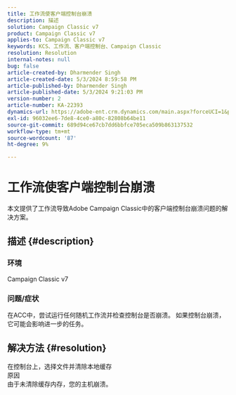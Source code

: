 ```yaml
---
title: 工作流使客户端控制台崩溃
description: 描述
solution: Campaign Classic v7
product: Campaign Classic v7
applies-to: Campaign Classic v7
keywords: KCS、工作流、客户端控制台、Campaign Classic
resolution: Resolution
internal-notes: null
bug: false
article-created-by: Dharmender Singh
article-created-date: 5/3/2024 8:59:58 PM
article-published-by: Dharmender Singh
article-published-date: 5/3/2024 9:21:03 PM
version-number: 2
article-number: KA-22393
dynamics-url: https://adobe-ent.crm.dynamics.com/main.aspx?forceUCI=1&pagetype=entityrecord&etn=knowledgearticle&id=613e3e13-9009-ef11-9f8a-6045bd034c54
exl-id: 96032ee6-7de8-4ce0-a80c-82808b64be11
source-git-commit: 689d94ce67cb7dd6bbfce705eca509b863137532
workflow-type: tm+mt
source-wordcount: '87'
ht-degree: 9%

---
```


# 工作流使客户端控制台崩溃


本文提供了工作流导致Adobe Campaign Classic中的客户端控制台崩溃问题的解决方案。

## 描述 {#description}


### <b>环境 </b>

Campaign Classic v7

### <b>问题/症状</b>

在ACC中，尝试运行任何随机工作流并检查控制台是否崩溃。 如果控制台崩溃，它可能会影响进一步的任务。






## 解决方法 {#resolution}


在控制台上，选择文件并清除本地缓存
<br>原因<br>
由于未清除缓存内存，您的主机崩溃。
